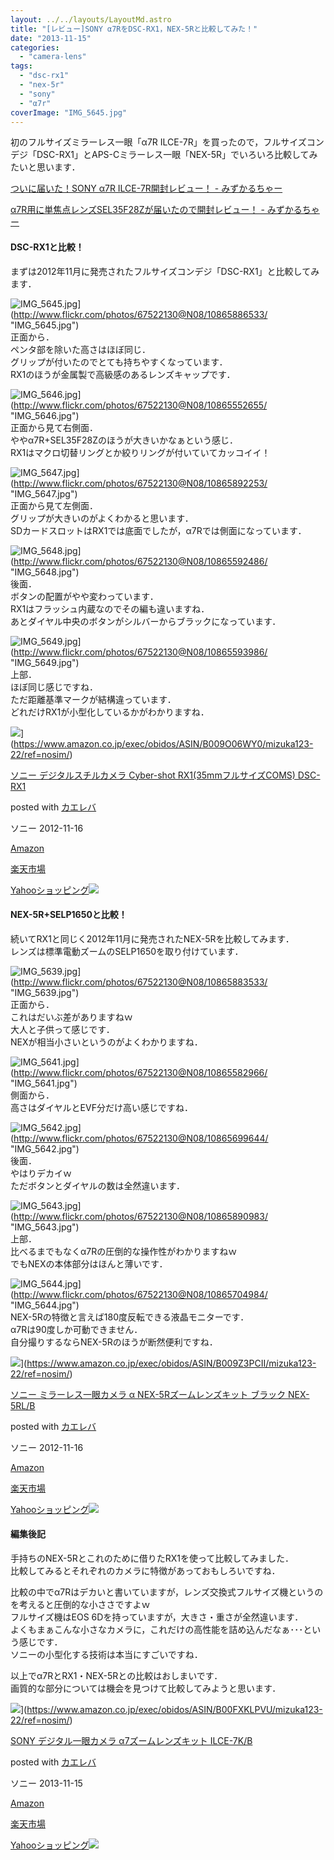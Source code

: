 ```yaml
---
layout: ../../layouts/LayoutMd.astro
title: "[レビュー]SONY α7RをDSC-RX1，NEX-5Rと比較してみた！"
date: "2013-11-15"
categories: 
  - "camera-lens"
tags: 
  - "dsc-rx1"
  - "nex-5r"
  - "sony"
  - "α7r"
coverImage: "IMG_5645.jpg"
---
```


初のフルサイズミラーレス一眼「α7R ILCE-7R」を買ったので，フルサイズコンデジ「DSC-RX1」とAPS-Cミラーレス一眼「NEX-5R」でいろいろ比較してみたいと思います．

[ついに届いた！SONY α7R ILCE\-7R開封レビュー！ \- みずかるちゃー](https://mizuka123.net/archive/4643/)

[α7R用に単焦点レンズSEL35F28Zが届いたので開封レビュー！ \- みずかるちゃー](https://mizuka123.net/archive/4665/)

#### DSC-RX1と比較！

まずは2012年11月に発売されたフルサイズコンデジ「DSC-RX1」と比較してみます．

![IMG_5645.jpg](/archive/images/10865886533_10182eae4b_b.jpg)](http://www.flickr.com/photos/67522130@N08/10865886533/ "IMG_5645.jpg")  
正面から．  
ペンタ部を除いた高さはほぼ同じ．  
グリップが付いたのでとても持ちやすくなっています．  
RX1のほうが金属製で高級感のあるレンズキャップです．

![IMG_5646.jpg](/archive/images/10865552655_2cb3d809ab_b.jpg)](http://www.flickr.com/photos/67522130@N08/10865552655/ "IMG_5646.jpg")  
正面から見て右側面．  
ややα7R+SEL35F28Zのほうが大きいかなぁという感じ．  
RX1はマクロ切替リングとか絞りリングが付いていてカッコイイ！

![IMG_5647.jpg](/archive/images/10865892253_eab7617eb8_b.jpg)](http://www.flickr.com/photos/67522130@N08/10865892253/ "IMG_5647.jpg")  
正面から見て左側面．  
グリップが大きいのがよくわかると思います．  
SDカードスロットはRX1では底面でしたが，α7Rでは側面になっています．

![IMG_5648.jpg](/archive/images/10865592486_cb4df2fce9_b.jpg)](http://www.flickr.com/photos/67522130@N08/10865592486/ "IMG_5648.jpg")  
後面．  
ボタンの配置がやや変わっています．  
RX1はフラッシュ内蔵なのでその編も違いますね．  
あとダイヤル中央のボタンがシルバーからブラックになっています．

![IMG_5649.jpg](/archive/images/10865593986_0c874d91a5_b.jpg)](http://www.flickr.com/photos/67522130@N08/10865593986/ "IMG_5649.jpg")  
上部．  
ほぼ同じ感じですね．  
ただ距離基準マークが結構違っています．  
どれだけRX1が小型化しているかがわかりますね．

![](/archive/images/41uL0ZN%2B0NL._SL160_.jpg)](https://www.amazon.co.jp/exec/obidos/ASIN/B009O06WY0/mizuka123-22/ref=nosim/)

[ソニー デジタルスチルカメラ Cyber-shot RX1(35mmフルサイズCOMS) DSC-RX1](https://www.amazon.co.jp/exec/obidos/ASIN/B009O06WY0/mizuka123-22/ref=nosim/)

posted with [カエレバ](http://kaereba.com)

ソニー 2012-11-16

[Amazon](http://www.amazon.co.jp/gp/search?keywords=Cyber-shot%20RX1&__mk_ja_JP=%83J%83%5E%83J%83i&tag=mizuka123-22 "アマゾン")

[楽天市場](http://hb.afl.rakuten.co.jp/hgc/032b53ee.4b34c5ee.0f4a541e.f440145e/?pc=http%3A%2F%2Fsearch.rakuten.co.jp%2Fsearch%2Fmall%2FCyber-shot%2520RX1%2F-%2Ff.1-p.1-s.1-sf.0-st.A-v.2%3Fx%3D0%26scid%3Daf_ich_link_urltxt%26m%3Dhttp%3A%2F%2Fm.rakuten.co.jp%2F "楽天市場")

[Yahooショッピング![](//ad.jp.ap.valuecommerce.com/servlet/gifbanner?sid=3066752&pid=881990642)](//ck.jp.ap.valuecommerce.com/servlet/referral?sid=3066752&pid=881990642&vc_url=http%3A%2F%2Fshopping.search.yahoo.co.jp%2Fsearch%3FuIv%3Don%26ei%3DUTF-8%26tab_ex%3Dcommerce%26slider%3D0%26va%3DCyber-shot%2520RX1 "Yahooショッピング")

#### NEX-5R+SELP1650と比較！

続いてRX1と同じく2012年11月に発売されたNEX-5Rを比較してみます．  
レンズは標準電動ズームのSELP1650を取り付けています．

![IMG_5639.jpg](/archive/images/10865883533_f17ec896d5_b.jpg)](http://www.flickr.com/photos/67522130@N08/10865883533/ "IMG_5639.jpg")  
正面から．  
これはだいぶ差がありますねｗ  
大人と子供って感じです．  
NEXが相当小さいというのがよくわかりますね．

![IMG_5641.jpg](/archive/images/10865582966_63112390cf_b.jpg)](http://www.flickr.com/photos/67522130@N08/10865582966/ "IMG_5641.jpg")  
側面から．  
高さはダイヤルとEVF分だけ高い感じですね．

![IMG_5642.jpg](/archive/images/10865699644_91c9f27afd_b.jpg)](http://www.flickr.com/photos/67522130@N08/10865699644/ "IMG_5642.jpg")  
後面．  
やはりデカイｗ  
ただボタンとダイヤルの数は全然違います．

![IMG_5643.jpg](/archive/images/10865890983_b32bbf4155_b.jpg)](http://www.flickr.com/photos/67522130@N08/10865890983/ "IMG_5643.jpg")  
上部．  
比べるまでもなくα7Rの圧倒的な操作性がわかりますねｗ  
でもNEXの本体部分はほんと薄いです．

![IMG_5644.jpg](/archive/images/10865704984_8591eb8d14_b.jpg)](http://www.flickr.com/photos/67522130@N08/10865704984/ "IMG_5644.jpg")  
NEX-5Rの特徴と言えば180度反転できる液晶モニターです．  
α7Rは90度しか可動できません．  
自分撮りするならNEX-5Rのほうが断然便利ですね．

![](/archive/images/41jOJimvYCL._SL160_.jpg)](https://www.amazon.co.jp/exec/obidos/ASIN/B009Z3PCII/mizuka123-22/ref=nosim/)

[ソニー ミラーレス一眼カメラ α NEX-5Rズームレンズキット ブラック NEX-5RL/B](https://www.amazon.co.jp/exec/obidos/ASIN/B009Z3PCII/mizuka123-22/ref=nosim/)

posted with [カエレバ](http://kaereba.com)

ソニー 2012-11-16

[Amazon](http://www.amazon.co.jp/gp/search?keywords=NEX-5R%20NEX-5RL%2FB&__mk_ja_JP=%83J%83%5E%83J%83i&tag=mizuka123-22 "アマゾン")

[楽天市場](http://hb.afl.rakuten.co.jp/hgc/032b53ee.4b34c5ee.0f4a541e.f440145e/?pc=http%3A%2F%2Fsearch.rakuten.co.jp%2Fsearch%2Fmall%2FNEX-5R%2520NEX-5RL%252FB%2F-%2Ff.1-p.1-s.1-sf.0-st.A-v.2%3Fx%3D0%26scid%3Daf_ich_link_urltxt%26m%3Dhttp%3A%2F%2Fm.rakuten.co.jp%2F "楽天市場")

[Yahooショッピング![](//ad.jp.ap.valuecommerce.com/servlet/gifbanner?sid=3066752&pid=881990642)](//ck.jp.ap.valuecommerce.com/servlet/referral?sid=3066752&pid=881990642&vc_url=http%3A%2F%2Fshopping.search.yahoo.co.jp%2Fsearch%3FuIv%3Don%26ei%3DUTF-8%26tab_ex%3Dcommerce%26slider%3D0%26va%3DNEX-5R%2520NEX-5RL%252FB "Yahooショッピング")

#### 編集後記

手持ちのNEX-5Rとこれのために借りたRX1を使って比較してみました．  
比較してみるとそれぞれのカメラに特徴があっておもしろいですね．

比較の中でα7Rはデカいと書いていますが，レンズ交換式フルサイズ機というのを考えると圧倒的な小ささですよｗ  
フルサイズ機はEOS 6Dを持っていますが，大きさ・重さが全然違います．  
よくもまぁこんな小さなカメラに，これだけの高性能を詰め込んだなぁ･･･という感じです．  
ソニーの小型化する技術は本当にすごいですね．

以上でα7RとRX1・NEX-5Rとの比較はおしまいです．  
画質的な部分については機会を見つけて比較してみようと思います．

![](/archive/images/41oPuHlrymL._SL160_.jpg)](https://www.amazon.co.jp/exec/obidos/ASIN/B00FXKLPVU/mizuka123-22/ref=nosim/)

[SONY デジタル一眼カメラ α7ズームレンズキット ILCE-7K/B](https://www.amazon.co.jp/exec/obidos/ASIN/B00FXKLPVU/mizuka123-22/ref=nosim/)

posted with [カエレバ](http://kaereba.com)

ソニー 2013-11-15

[Amazon](http://www.amazon.co.jp/gp/search?keywords=ILCE-7K%2FB&__mk_ja_JP=%83J%83%5E%83J%83i&tag=mizuka123-22 "アマゾン")

[楽天市場](http://hb.afl.rakuten.co.jp/hgc/032b53ee.4b34c5ee.0f4a541e.f440145e/?pc=http%3A%2F%2Fsearch.rakuten.co.jp%2Fsearch%2Fmall%2FILCE-7K%252FB%2F-%2Ff.1-p.1-s.1-sf.0-st.A-v.2%3Fx%3D0%26scid%3Daf_ich_link_urltxt%26m%3Dhttp%3A%2F%2Fm.rakuten.co.jp%2F "楽天市場")

[Yahooショッピング![](//ad.jp.ap.valuecommerce.com/servlet/gifbanner?sid=3066752&pid=881990642)](//ck.jp.ap.valuecommerce.com/servlet/referral?sid=3066752&pid=881990642&vc_url=http%3A%2F%2Fshopping.search.yahoo.co.jp%2Fsearch%3FuIv%3Don%26ei%3DUTF-8%26tab_ex%3Dcommerce%26slider%3D0%26va%3DILCE-7K%252FB "Yahooショッピング")
